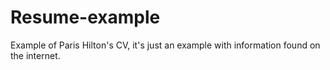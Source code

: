 # Resume-example
Example of Paris Hilton's CV, it's just an example with information found on the internet.
